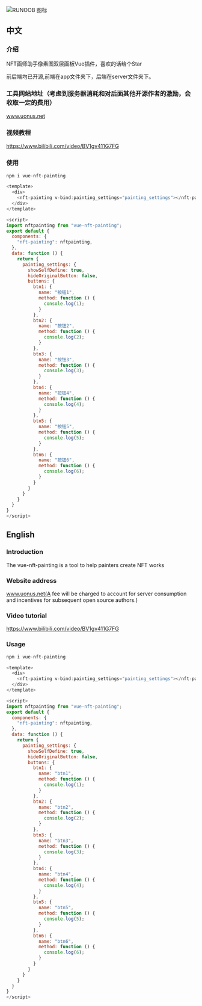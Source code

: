 ![RUNOOB 图标](https://www.uonus.net/logo.png)

## 中文

### 介绍

NFT画师助手像素图双层画板Vue插件，喜欢的话给个Star

前后端均已开源,前端在app文件夹下，后端在server文件夹下。

### 工具网站地址（考虑到服务器消耗和对后面其他开源作者的激励，会收取一定的费用）

www.uonus.net

### 视频教程

https://www.bilibili.com/video/BV1gv411G7FG

### 使用

```javascript
npm i vue-nft-painting
```
```javascript
<template>
  <div>
    <nft-painting v-bind:painting_settings="painting_settings"></nft-painting>
  </div>
</template>

<script>
import nftpainting from "vue-nft-painting";
export default {
  components: {
    "nft-painting": nftpainting,
  },
  data: function () {
    return {
      painting_settings: {
        showSelfDefine: true,
        hideOriginalButton: false,
        buttons: {
          btn1: {
            name: "按钮1",
            method: function () {
              console.log(1);
            }
          },
          btn2: {
            name: "按钮2",
            method: function () {
              console.log(2);
            }
          },
          btn3: {
            name: "按钮3",
            method: function () {
              console.log(3);
            }
          },
          btn4: {
            name: "按钮4",
            method: function () {
              console.log(4);
            }
          },
          btn5: {
            name: "按钮5",
            method: function () {
              console.log(5);
            }
          },
          btn6: {
            name: "按钮6",
            method: function () {
              console.log(6);
            }
          }
        }
      }
    }
  }
}
</script>
```
## English

### Introduction

The vue-nft-painting is a tool to help painters create NFT works

### Website address

www.uonus.net(A fee will be charged to account for server consumption and incentives for subsequent open source authors.)

### Video tutorial

https://www.bilibili.com/video/BV1gv411G7FG


### Usage

```javascript
npm i vue-nft-painting
```

```javascript
<template>
  <div>
    <nft-painting v-bind:painting_settings="painting_settings"></nft-painting>
  </div>
</template>

<script>
import nftpainting from "vue-nft-painting";
export default {
  components: {
    "nft-painting": nftpainting,
  },
  data: function () {
    return {
      painting_settings: {
        showSelfDefine: true,
        hideOriginalButton: false,
        buttons: {
          btn1: {
            name: "btn1",
            method: function () {
              console.log(1);
            }
          },
          btn2: {
            name: "btn2",
            method: function () {
              console.log(2);
            }
          },
          btn3: {
            name: "btn3",
            method: function () {
              console.log(3);
            }
          },
          btn4: {
            name: "btn4",
            method: function () {
              console.log(4);
            }
          },
          btn5: {
            name: "btn5",
            method: function () {
              console.log(5);
            }
          },
          btn6: {
            name: "btn6",
            method: function () {
              console.log(6);
            }
          }
        }
      }
    }
  }
}
</script>

